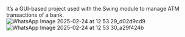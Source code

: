 It’s a GUI-based project used with the Swing module to manage ATM transactions of a bank.
![WhatsApp Image 2025-02-24 at 12 53 29_d02d9cd9](https://github.com/user-attachments/assets/6a1f1247-135f-4162-a134-6831d83a5b32)
![WhatsApp Image 2025-02-24 at 12 53 30_a29f424b](https://github.com/user-attachments/assets/a4cfbfcb-585b-4abe-a5a6-bdf84c334767)
